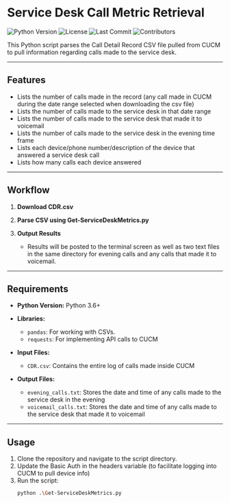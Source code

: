 # **Service Desk Call Metric Retrieval**
![Python Version](https://img.shields.io/badge/python-3.6%2B-blue)
![License](https://img.shields.io/github/license/cadencejames/ServiceDeskCallMetrics)
![Last Commit](https://img.shields.io/github/last-commit/cadencejames/ServiceDeskCallMetrics)
![Contributors](https://img.shields.io/github/contributors/cadencejames/ServiceDeskCallMetrics)


This Python script parses the Call Detail Record CSV file pulled from CUCM to pull information regarding calls made to the service desk.

---

## **Features**
- Lists the number of calls made in the record (any call made in CUCM during the date range selected when downloading the csv file)
- Lists the number of calls made to the service desk in that date range
- Lists the number of calls made to the service desk that made it to voicemail
- Lists the number of calls made to the service desk in the evening time frame
- Lists each device/phone number/description of the device that answered a service desk call
- Lists how many calls each device answered

---

## **Workflow**
1. **Download CDR.csv**  
   
2. **Parse CSV using Get-ServiceDeskMetrics.py**  
   
3. **Output Results**  
   - Results will be posted to the terminal screen as well as two text files in the same directory for evening calls and any calls that made it to voicemail.
   
---

## **Requirements**
- **Python Version:** Python 3.6+
- **Libraries:**  
  - `pandas`: For working with CSVs.
  - `requests`: For implementing API calls to CUCM
  
- **Input Files:**  
  - `CDR.csv`: Contains the entire log of calls made inside CUCM

- **Output Files:**  
  - `evening_calls.txt`: Stores the date and time of any calls made to the service desk in the evening
  - `voicemail_calls.txt`: Stores the date and time of any calls made to the service desk that made it to voicemail

---

## **Usage**
1. Clone the repository and navigate to the script directory.
2. Update the Basic Auth in the headers variable (to facilitate logging into CUCM to pull device info)
3. Run the script:
   ```bash
   python .\Get-ServiceDeskMetrics.py
   ```
